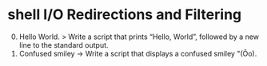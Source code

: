 # shell I/O Redirections and Filtering
0. Hello World. > Write a script that prints “Hello, World”, followed by a new line to the standard output.
1. Confused smiley -> Write a script that displays a confused smiley "(Ôo).
